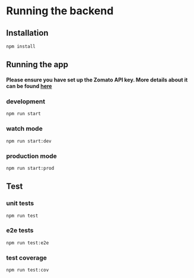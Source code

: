 # Running the backend 

## Installation

```
npm install
```

## Running the app

#### Please ensure you have set up the Zomato API key. More details about it can be found [here](https://github.com/PreetPatel/Dinr/wiki/Development-Environment#api-keys)

### development
```
npm run start
```

### watch mode
```
npm run start:dev
```

### production mode
```
npm run start:prod
```

## Test

### unit tests
```
npm run test
```

### e2e tests
```
npm run test:e2e
```

### test coverage
```
npm run test:cov
```

